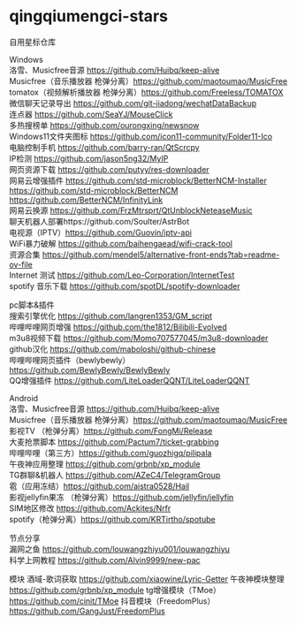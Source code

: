 # qingqiumengci-stars
自用星标仓库

Windows  
洛雪、Musicfree音源 https://github.com/Huibq/keep-alive  
Musicfree（音乐播放器 枪弹分离）https://github.com/maotoumao/MusicFree  
tomatox（视频解析播放器 枪弹分离）https://github.com/FreeIess/TOMATOX  
微信聊天记录导出 https://github.com/git-jiadong/wechatDataBackup  
连点器 https://github.com/SeaYJ/MouseClick  
多热搜榜单 https://github.com/ourongxing/newsnow  
Windows11文件夹图标 https://github.com/icon11-community/Folder11-Ico  
电脑控制手机 https://github.com/barry-ran/QtScrcpy  
IP检测 https://github.com/jason5ng32/MyIP  
网页资源下载 https://github.com/putyy/res-downloader  
网易云增强插件 https://github.com/std-microblock/BetterNCM-Installer  
              https://github.com/std-microblock/BetterNCM  
              https://github.com/BetterNCM/InfinityLink  
网易云换源 https://github.com/FrzMtrsprt/QtUnblockNeteaseMusic  
聊天机器人部署https://github.com/Soulter/AstrBot  
电视源（IPTV）https://github.com/Guovin/iptv-api  
WiFi暴力破解 https://github.com/baihengaead/wifi-crack-tool  
资源合集 https://github.com/mendel5/alternative-front-ends?tab=readme-ov-file  
Internet 测试 https://github.com/Leo-Corporation/InternetTest  
spotify 音乐下载 https://github.com/spotDL/spotify-downloader  

pc脚本&插件  
搜索引擎优化 https://github.com/langren1353/GM_script  
哔哩哔哩网页增强 https://github.com/the1812/Bilibili-Evolved  
m3u8视频下载 https://github.com/Momo707577045/m3u8-downloader  
github汉化 https://github.com/maboloshi/github-chinese  
哔哩哔哩网页插件（bewlybewly）https://github.com/BewlyBewly/BewlyBewly  
QQ增强插件 https://github.com/LiteLoaderQQNT/LiteLoaderQQNT  

Android  
洛雪、Musicfree音源 https://github.com/Huibq/keep-alive  
Musicfree（音乐播放器 枪弹分离）https://github.com/maotoumao/MusicFree  
影视TV （枪弹分离）https://github.com/FongMi/Release  
大麦抢票脚本 https://github.com/Pactum7/ticket-grabbing  
哔哩哔哩（第三方）https://github.com/guozhigq/pilipala  
午夜神应用整理 https://github.com/grbnb/xp_module  
TG群聊&机器人 https://github.com/AZeC4/TelegramGroup  
雹（应用冻结）https://github.com/aistra0528/Hail  
影视jellyfin果冻 （枪弹分离）https://github.com/jellyfin/jellyfin  
SIM地区修改 https://github.com/Ackites/Nrfr  
spotify（枪弹分离）https://github.com/KRTirtho/spotube  



节点分享  
漏网之鱼 https://github.com/louwangzhiyu001/louwangzhiyu  
科学上网教程 https://github.com/Alvin9999/new-pac  


模块
酒域-歌词获取 https://github.com/xiaowine/Lyric-Getter
午夜神模块整理 https://github.com/grbnb/xp_module
tg增强模块（TMoe）https://github.com/cinit/TMoe
抖音模块（FreedomPlus）https://github.com/GangJust/FreedomPlus
